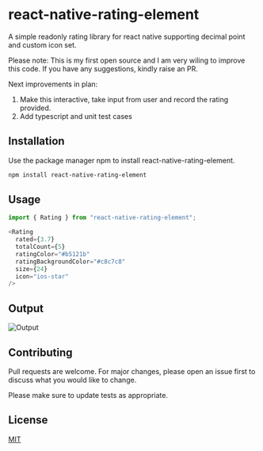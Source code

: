 # react-native-rating-element

A simple readonly rating library for react native supporting decimal point and custom icon set.

Please note: This is my first open source and I am very wiling to improve this code. If you have any suggestions, kindly raise an PR. 

Next improvements in plan:
1. Make this interactive, take input from user and record the rating provided.
2. Add typescript and unit test cases

## Installation

Use the package manager npm to install react-native-rating-element.

```bash
npm install react-native-rating-element
```

## Usage

```javascript
import { Rating } from "react-native-rating-element";

<Rating
  rated={3.7}
  totalCount={5}
  ratingColor="#b5121b"
  ratingBackgroundColor="#c8c7c8"
  size={24}
  icon="ios-star"
/>
```
## Output
![Output](https://i.ibb.co/R7f680V/output.png)

## Contributing

Pull requests are welcome. For major changes, please open an issue first to discuss what you would like to change.

Please make sure to update tests as appropriate.

## License

[MIT](https://choosealicense.com/licenses/mit/)
